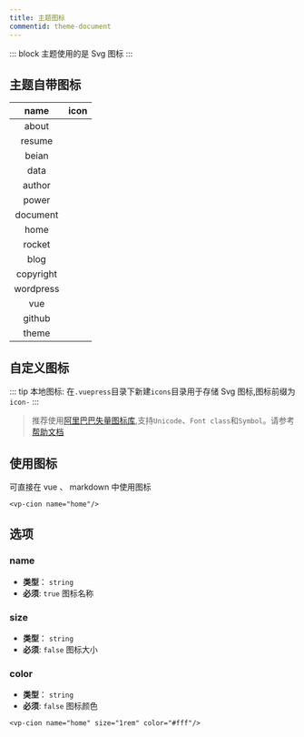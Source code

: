 ```yaml
---
title: 主题图标
commentid: theme-document
---
```


:::  block
主题使用的是 Svg 图标
:::

## 主题自带图标


name | icon
:---:|:---:
about| <vp-icon name="about"/>
resume | <vp-icon name="resume"/> 
beian | <vp-icon name="beian"/>  
data| <vp-icon name="data"/>
author | <vp-icon name="author"/> 
power | <vp-icon name="power"/>  
document| <vp-icon name="document"/>
home | <vp-icon name="home"/> 
rocket | <vp-icon name="rocket"/>  
blog| <vp-icon name="blog"/>
copyright | <vp-icon name="copyright"/> 
wordpress | <vp-icon name="wordpress"/>  
vue| <vp-icon name="vue"/>
github | <vp-icon name="github"/> 
theme | <vp-icon name="theme"/>  

## 自定义图标


::: tip 本地图标:
在`.vuepress`目录下新建`icons`目录用于存储 Svg 图标,图标前缀为`icon-`
:::


> 推荐使用[阿里巴巴失量图标库](https://www.iconfont.cn/),支持`Unicode`、`Font class`和`Symbol`。请参考[帮助文档](https://www.iconfont.cn/help/detail?spm=a313x.7781069.1998910419.d8cf4382a&helptype=code)

## 使用图标

可直接在 vue 、 markdown 中使用图标

```vue
<vp-cion name="home"/>
```

## 选项
### name
* **类型**： `string`
* **必须**:  `true`
图标名称
### size
* **类型**： `string`
* **必须**:  `false`
图标大小
### color
* **类型**： `string`
* **必须**:  `false`
图标颜色

```vue
<vp-cion name="home" size="1rem" color="#fff"/>
```

